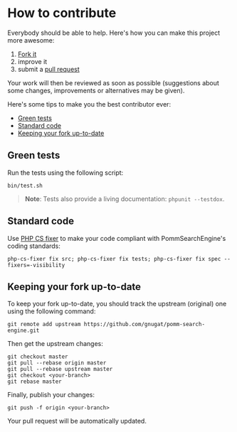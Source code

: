 # How to contribute

Everybody should be able to help. Here's how you can make this project more
awesome:

1. [Fork it](https://github.com/gnugat/pomm-search-engine/fork_select)
2. improve it
3. submit a [pull request](https://help.github.com/articles/creating-a-pull-request)

Your work will then be reviewed as soon as possible (suggestions about some
changes, improvements or alternatives may be given).

Here's some tips to make you the best contributor ever:

* [Green tests](#green-tests)
* [Standard code](#standard-code)
* [Keeping your fork up-to-date](#keeping-your-fork-up-to-date)

## Green tests

Run the tests using the following script:

    bin/test.sh

> **Note**: Tests also provide a living documentation: `phpunit --testdox`.

## Standard code

Use [PHP CS fixer](http://cs.sensiolabs.org/) to make your code compliant with
PommSearchEngine's coding standards:

    php-cs-fixer fix src; php-cs-fixer fix tests; php-cs-fixer fix spec --fixers=-visibility

## Keeping your fork up-to-date

To keep your fork up-to-date, you should track the upstream (original) one
using the following command:

    git remote add upstream https://github.com/gnugat/pomm-search-engine.git

Then get the upstream changes:

    git checkout master
    git pull --rebase origin master
    git pull --rebase upstream master
    git checkout <your-branch>
    git rebase master

Finally, publish your changes:

    git push -f origin <your-branch>

Your pull request will be automatically updated.
